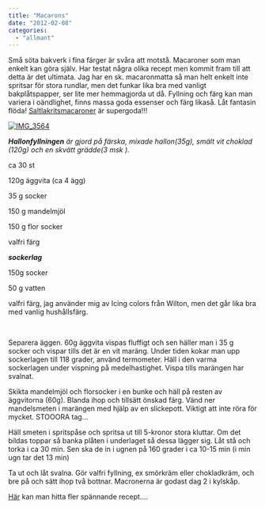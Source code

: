 ```yaml
---
title: "Macarons"
date: "2012-02-08"
categories: 
  - "allmant"
---
```


Små söta bakverk i fina färger är svåra att motstå. Macaroner som man enkelt kan göra själv. Har testat några olika recept men kommit fram till att detta är det ultimata. Jag har en sk. macaronmatta så man helt enkelt inte spritsar för stora rundlar, men det funkar lika bra med vanligt bakplåtspapper, ser lite mer hemmagjorda ut då. Fyllning och färg kan man variera i oändlighet, finns massa goda essenser och färg likaså. Låt fantasin flöda! [Saltlakritsmacaroner](http://herecomessugar.wordpress.com/2011/08/12/kvallens-experiment-lakritsmacaroner/ "Saltlakritsmacaroner") är supergoda!!!

[![](/static/img/IMG_3564-1024x682.jpg "IMG_3564")](http://import.local/wp-content/uploads/2012/02/IMG_3564.jpg)

_**Hallonfyllningen** är gjord på färska, mixade hallon(35g), smält vit choklad (120g) och en skvätt grädde(3 msk )._

ca 30 st

120g äggvita (ca 4 ägg)

35 g socker

150 g mandelmjöl

150 g flor socker

valfri färg

**_sockerlag_**

150g socker

50 g vatten

valfri färg, jag använder mig av Icing colors från Wilton, men det går lika bra med vanlig hushållsfärg.

 

Separera äggen. 60g äggvita vispas fluffigt och sen häller man i 35 g socker och vispar tills det är en vit maräng. Under tiden kokar man upp sockerlagen till 118 grader, använd termometer. Häll i den varma sockerlagen under vispning på medelhastighet. Vispa tills marängen har svalnat.

Skikta mandelmjöl och florsocker i en bunke och häll på resten av äggvitorna (60g). Blanda ihop och tillsätt önskad färg. Vänd ner mandelsmeten i marängen med hjälp av en slickepott. Viktigt att inte röra för mycket. STOOORA tag...

Häll smeten i spritspåse och spritsa ut till 5-kronor stora kluttar. Om det bildas toppar så banka plåten i underlaget så dessa lägger sig. Låt stå och torka i ca 30 min. Sen ska de in i ugnen på 160 grader i ca 10-15 min (i min ugn tar det 13 min)

Ta ut och låt svalna. Gör valfri fyllning, ex smörkräm eller chokladkräm, och bre på och sätt ihop två bottnar. Macronerna är godast dag 2 i kylskåp.

[Här](http://bakochdessert.se/nyckelord/6969 "Här") kan man hitta fler spännande recept....
